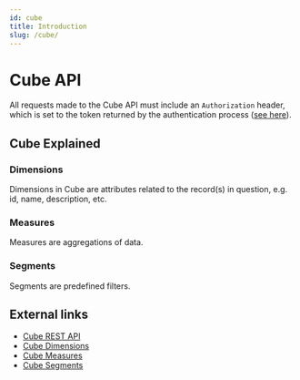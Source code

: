 ```yaml
---
id: cube
title: Introduction
slug: /cube/
---
```


# Cube API

All requests made to the Cube API must include an `Authorization` header, which is set to the token returned by the authentication process ([see here](./auth.mdx)).

## Cube Explained

### Dimensions

Dimensions in Cube are attributes related to the record(s) in question, e.g. id, name, description, etc.

### Measures

Measures are aggregations of data.

### Segments

Segments are predefined filters.

## External links

-   [Cube REST API](https://cube.dev/docs/reference/rest-api)
-   [Cube Dimensions](https://cube.dev/docs/product/data-modeling/reference/dimensions)
-   [Cube Measures](https://cube.dev/docs/product/data-modeling/reference/measures)
-   [Cube Segments](https://cube.dev/docs/product/data-modeling/reference/segments)
